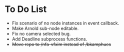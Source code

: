 # To Do List

- Fix scenario of no node instances in event callback.
- Make Arnold sub-node editable.
- Fix no camera selected bug.
- Add Deadline subprocess functions.
- ~~Move repo to /nfa-vfxim instead of /bkamphues~~
